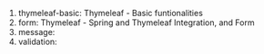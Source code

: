 1. thymeleaf-basic: Thymeleaf - Basic funtionalities
2. form: Thymeleaf - Spring and Thymeleaf Integration, and Form
3. message: 
4. validation:
